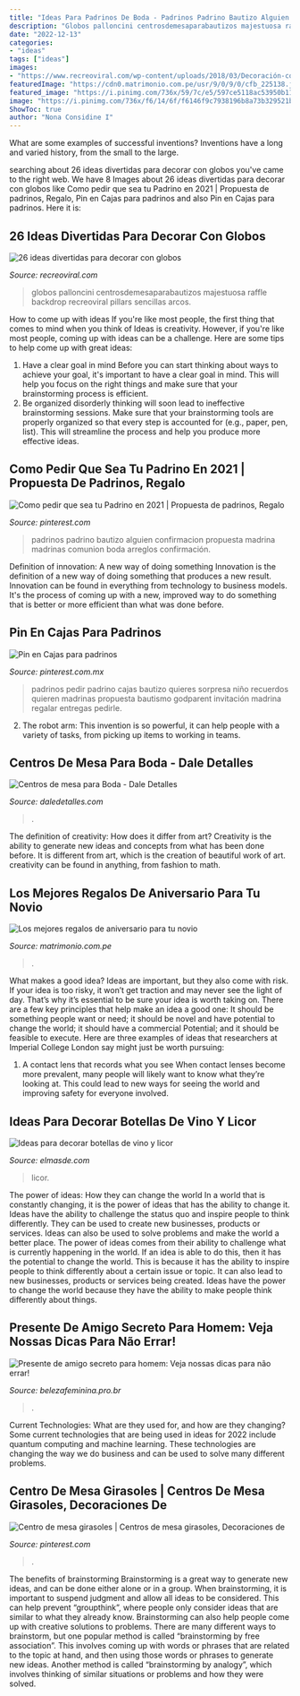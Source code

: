 ```yaml
---
title: "Ideas Para Padrinos De Boda - Padrinos Padrino Bautizo Alguien Confirmacion Propuesta Madrina Madrinas Comunion Boda Arreglos Confirmación"
description: "Globos palloncini centrosdemesaparabautizos majestuosa raffle backdrop recreoviral pillars sencillas arcos"
date: "2022-12-13"
categories:
- "ideas"
tags: ["ideas"]
images:
- "https://www.recreoviral.com/wp-content/uploads/2018/03/Decoración-con-globos-16.jpg"
featuredImage: "https://cdn0.matrimonio.com.pe/usr/9/0/9/0/cfb_225138.jpg"
featured_image: "https://i.pinimg.com/736x/59/7c/e5/597ce5118ac53950b1151998e4f427cf.jpg"
image: "https://i.pinimg.com/736x/f6/14/6f/f6146f9c7938196b8a73b329521bd367.jpg"
ShowToc: true
author: "Nona Considine I"
---
```



What are some examples of successful inventions?
Inventions have a long and varied history, from the small to the large.

	

		
searching about 26 ideas divertidas para decorar con globos you've came to the right web. We have 8 Images about 26 ideas divertidas para decorar con globos like Como pedir que sea tu Padrino en 2021 | Propuesta de padrinos, Regalo, Pin en Cajas para padrinos and also Pin en Cajas para padrinos. Here it is:
		
    
## 26 Ideas Divertidas Para Decorar Con Globos

<img loading=lazy src="https://www.recreoviral.com/wp-content/uploads/2018/03/Decoración-con-globos-16.jpg" onerror="this.onerror=null;this.src='https://tse2.mm.bing.net/th?id=OIP.Ih2ibvoqH6AAfUISWqjn4AHaKP&amp;pid=15.1';" alt="26 ideas divertidas para decorar con globos">

_Source: recreoviral.com_

>globos palloncini centrosdemesaparabautizos majestuosa raffle backdrop recreoviral pillars sencillas arcos. 

	

How to come up with ideas
If you're like most people, the first thing that comes to mind when you think of Ideas is creativity. However, if you're like most people, coming up with ideas can be a challenge. 
Here are some tips to help come up with great ideas: 
1. Have a clear goal in mind 
Before you can start thinking about ways to achieve your goal, it's important to have a clear goal in mind. This will help you focus on the right things and make sure that your brainstorming process is efficient. 
2. Be organized 
 disorderly thinking will soon lead to ineffective brainstorming sessions. Make sure that your brainstorming tools are properly organized so that every step is accounted for (e.g., paper, pen, list). This will streamline the process and help you produce more effective ideas. 

    
## Como Pedir Que Sea Tu Padrino En 2021 | Propuesta De Padrinos, Regalo

<img loading=lazy src="https://i.pinimg.com/736x/5e/28/76/5e28761a2035a8c7ddbd2c5e74b5bee8.jpg" onerror="this.onerror=null;this.src='https://tse1.mm.bing.net/th?id=OIP.JXApDJQAefco-cpMqiHRSQHaNL&amp;pid=15.1';" alt="Como pedir que sea tu Padrino en 2021 | Propuesta de padrinos, Regalo">

_Source: pinterest.com_

>padrinos padrino bautizo alguien confirmacion propuesta madrina madrinas comunion boda arreglos confirmación. 

	

Definition of innovation: A new way of doing something
Innovation is the definition of a new way of doing something that produces a new result. Innovation can be found in everything from technology to business models. It's the process of coming up with a new, improved way to do something that is better or more efficient than what was done before.

    
## Pin En Cajas Para Padrinos

<img loading=lazy src="https://i.pinimg.com/736x/59/7c/e5/597ce5118ac53950b1151998e4f427cf.jpg" onerror="this.onerror=null;this.src='https://tse1.mm.bing.net/th?id=OIP.T3yV34SK3D36t0rZaZRzMQHaJ3&amp;pid=15.1';" alt="Pin en Cajas para padrinos">

_Source: pinterest.com.mx_

>padrinos pedir padrino cajas bautizo quieres sorpresa niño recuerdos quieren madrinas propuesta bautismo godparent invitación madrina regalar entregas pedirle. 

	

2. The robot arm: This invention is so powerful, it can help people with a variety of tasks, from picking up items to working in teams.

    
## Centros De Mesa Para Boda - Dale Detalles

<img loading=lazy src="https://www.daledetalles.com/wp-content/uploads/2016/02/16-22.jpg" onerror="this.onerror=null;this.src='https://tse1.mm.bing.net/th?id=OIP.Bk4jfTMRdEAliTfs-4AJRwHaLH&amp;pid=15.1';" alt="Centros de mesa para Boda - Dale Detalles">

_Source: daledetalles.com_

>. 

	

The definition of creativity: How does it differ from art?
Creativity is the ability to generate new ideas and concepts from what has been done before. It is different from art, which is the creation of beautiful work of art. creativity can be found in anything, from fashion to math.

    
## Los Mejores Regalos De Aniversario Para Tu Novio

<img loading=lazy src="https://cdn0.matrimonio.com.pe/usr/9/0/9/0/cfb_225138.jpg" onerror="this.onerror=null;this.src='https://tse2.mm.bing.net/th?id=OIP.oYxDfqkBHRqSC5cfv39ScgAAAA&amp;pid=15.1';" alt="Los mejores regalos de aniversario para tu novio">

_Source: matrimonio.com.pe_

>. 

	

What makes a good idea?
Ideas are important, but they also come with risk. If your idea is too risky, it won’t get traction and may never see the light of day. That’s why it’s essential to be sure your idea is worth taking on. There are a few key principles that help make an idea a good one: It should be something people want or need; it should be novel and have potential to change the world; it should have a commercial Potential; and it should be feasible to execute. Here are three examples of ideas that researchers at Imperial College London say might just be worth pursuing: 
1. A contact lens that records what you see When contact lenses become more prevalent, many people will likely want to know what they’re looking at. This could lead to new ways for seeing the world and improving safety for everyone involved.

    
## Ideas Para Decorar Botellas De Vino Y Licor

<img loading=lazy src="https://elmasde.com/wp-content/uploads/2015/09/Ideas-para-decorar-botellas-de-vino-y-licor-8.jpg" onerror="this.onerror=null;this.src='https://tse4.mm.bing.net/th?id=OIP.cBopm__DIumNOGsV_P_YtAAAAA&amp;pid=15.1';" alt="Ideas para decorar botellas de vino y licor">

_Source: elmasde.com_

>licor. 

	

The power of ideas: How they can change the world
In a world that is constantly changing, it is the power of ideas that has the ability to change it. Ideas have the ability to challenge the status quo and inspire people to think differently. They can be used to create new businesses, products or services. Ideas can also be used to solve problems and make the world a better place.
The power of ideas comes from their ability to challenge what is currently happening in the world. If an idea is able to do this, then it has the potential to change the world. This is because it has the ability to inspire people to think differently about a certain issue or topic. It can also lead to new businesses, products or services being created. Ideas have the power to change the world because they have the ability to make people think differently about things.

    
## Presente De Amigo Secreto Para Homem: Veja Nossas Dicas Para Não Errar!

<img loading=lazy src="http://www.belezafeminina.pro.br/wp-content/uploads/2017/10/Presente-de-amigo-secreto-para-homem-5.jpg" onerror="this.onerror=null;this.src='https://tse4.mm.bing.net/th?id=OIP.iliWkfHNWL9ZeFZze9X_-QHaLI&amp;pid=15.1';" alt="Presente de amigo secreto para homem: Veja nossas dicas para não errar!">

_Source: belezafeminina.pro.br_

>. 

	

Current Technologies: What are they used for, and how are they changing?
Some current technologies that are being used in ideas for 2022 include quantum computing and machine learning. These technologies are changing the way we do business and can be used to solve many different problems.

    
## Centro De Mesa Girasoles | Centros De Mesa Girasoles, Decoraciones De

<img loading=lazy src="https://i.pinimg.com/736x/f6/14/6f/f6146f9c7938196b8a73b329521bd367.jpg" onerror="this.onerror=null;this.src='https://tse2.mm.bing.net/th?id=OIP.hcB8vb_KQ-DAET-QBG0-ZQHaJ3&amp;pid=15.1';" alt="Centro de mesa girasoles | Centros de mesa girasoles, Decoraciones de">

_Source: pinterest.com_

>. 

	

The benefits of brainstorming
Brainstorming is a great way to generate new ideas, and can be done either alone or in a group. When brainstorming, it is important to suspend judgment and allow all ideas to be considered. This can help prevent “groupthink”, where people only consider ideas that are similar to what they already know. Brainstorming can also help people come up with creative solutions to problems.
There are many different ways to brainstorm, but one popular method is called “brainstorming by free association”. This involves coming up with words or phrases that are related to the topic at hand, and then using those words or phrases to generate new ideas. Another method is called “brainstorming by analogy”, which involves thinking of similar situations or problems and how they were solved.

